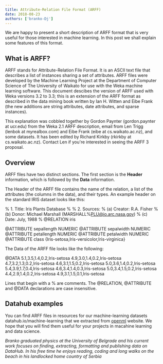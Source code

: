 ```yaml
---
title: Attribute-Relation File Format (ARFF)
date: 2018-08-23
authors: ['branko-Dj']
---
```


We are happy to present a short description of ARFF format that is very useful for those interested in machine learning. In this post we shall explain some features of this format.

## What is ARFF?

ARFF stands for Attribute-Relation File Format. It is an ASCII text file that describes a list of instances sharing a set of attributes. ARFF files were developed by the Machine Learning Project at the Department of Computer Science of The University of Waikato for use with the Weka machine learning software. This document descibes the version of ARFF used with Weka versions 3.2 to 3.3; this is an extension of the ARFF format as described in the data mining book written by Ian H. Witten and Eibe Frank (the new additions are string attributes, date attributes, and sparse instances).

This explanation was cobbled together by Gordon Paynter (gordon.paynter at ucr.edu) from the Weka 2.1 ARFF description, email from Len Trigg (lenbok at myrealbox.com) and Eibe Frank (eibe at cs.waikato.ac.nz), and some datasets. It has been edited by Richard Kirkby (rkirkby at cs.waikato.ac.nz). Contact Len if you're interested in seeing the ARFF 3 proposal.

## Overview
ARFF files have two distinct sections. The first section is the **Header** information, which is followed by the **Data** information.

The Header of the ARFF file contains the name of the relation, a list of the attributes (the columns in the data), and their types. An example header on the standard IRIS dataset looks like this:

   % 1. Title: Iris Plants Database
   % 
   % 2. Sources:
   %      (a) Creator: R.A. Fisher
   %      (b) Donor: Michael Marshall (MARSHALL%PLU@io.arc.nasa.gov)
   %      (c) Date: July, 1988
   % 
   @RELATION iris

   @ATTRIBUTE sepallength  NUMERIC
   @ATTRIBUTE sepalwidth   NUMERIC
   @ATTRIBUTE petallength  NUMERIC
   @ATTRIBUTE petalwidth   NUMERIC
   @ATTRIBUTE class        {Iris-setosa,Iris-versicolor,Iris-virginica}
  
The Data of the ARFF file looks like the following:

   @DATA
   5.1,3.5,1.4,0.2,Iris-setosa
   4.9,3.0,1.4,0.2,Iris-setosa
   4.7,3.2,1.3,0.2,Iris-setosa
   4.6,3.1,1.5,0.2,Iris-setosa
   5.0,3.6,1.4,0.2,Iris-setosa
   5.4,3.9,1.7,0.4,Iris-setosa
   4.6,3.4,1.4,0.3,Iris-setosa
   5.0,3.4,1.5,0.2,Iris-setosa
   4.4,2.9,1.4,0.2,Iris-setosa
   4.9,3.1,1.5,0.1,Iris-setosa
  
Lines that begin with a % are comments. The @RELATION, @ATTRIBUTE and @DATA declarations are case insensitive.

## Datahub examples
You can find ARFF files in resources for our machine-learning datasets datahub.io/machine-learning that we extracted from [openml](https://www.openml.org/search?type=data) website. We hope that you will find them useful for your projects in macahine learning and data science.


*Branko graduated physics at the University of Belgrade and his current work focuses on finding, extracting, formatting and publishing data on DataHub. In his free time he enjoys reading, coding and long walks on the beach in his landlocked home country of Serbia*
